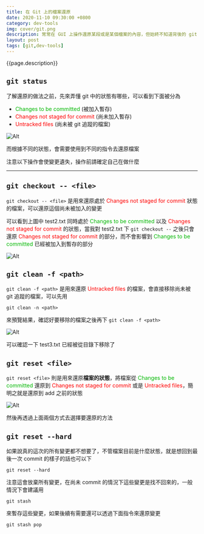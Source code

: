 ```yaml
---
title: 在 Git 上的檔案還原
date: 2020-11-10 09:30:00 +0800
category: dev-tools
img: cover/git.png
description: 常常在 GUI 上操作還原某段或是某個檔案的內容，但始終不知道背後的 git 是怎麼運作的，今天試著來研究並記錄一下實際的指令操作
layout: post
tags: [git,dev-tools]
---
```


{{page.description}}

## `git status`

了解還原的做法之前，先來弄懂 git 中的狀態有哪些，可以看到下面被分為

+ <span style="color: #00b700">Changes to be committed</span> (被加入暫存)
+ <span style="color: red">Changes not staged for commit</span> (尚未加入暫存)
+ <span style="color: red">Untracked files</span> (尚未被 git 追蹤的檔案)

![Alt]({{site.baseurl}}/assets/img/git-status.png)

而根據不同的狀態，會需要使用到不同的指令去還原檔案

注意以下操作會使變更遺失，操作前請確定自己在做什麼

---

## `git checkout -- <file>`

`git checkout -- <file>` 是用來還原處於 <span style="color: red">Changes not staged for commit</span> 狀態的檔案，可以還原這個尚未被加入的變更

可以看到上圖中 test2.txt 同時處於 <span style="color: #00b700">Changes to be committed</span> 以及 <span style="color: red">Changes not staged for commit</span> 的狀態，當我對 test2.txt 下 `git checkout --` 之後只會還原 <span style="color: red">Changes not staged for commit</span> 的部分，而不會影響到 <span style="color: #00b700">Changes to be committed</span> 已經被加入到暫存的部分

![Alt]({{site.baseurl}}/assets/img/git-checkout-status.png)

## `git clean -f <path>`

`git clean -f <path>` 是用來還原 <span style="color: red">Untracked files</span> 的檔案，會直接移除尚未被 git 追蹤的檔案，可以先用

```shell
git clean -n <path>
```

來預覽結果，確認好要移除的檔案之後再下 `git clean -f <path>`

![Alt]({{site.baseurl}}/assets/img/git-clean-status.png)

可以確認一下 test3.txt 已經被從目錄下移除了

## `git reset <file>`

`git reset <file>` 則是用來還原**檔案的狀態**，將檔案從 <span style="color: #00b700">Changes to be committed</span> 還原到 <span style="color: red">Changes not staged for commit</span> 或是 <span style="color: red">Untracked files</span>，簡明之就是還原到 add 之前的狀態

![Alt]({{site.baseurl}}/assets/img/git-reset-status.png)

然後再透過上面兩個方式去選擇要還原的方法

## `git reset --hard`

如果說真的這次的所有變更都不想要了，不管檔案目前是什麼狀態，就是想回到最後一次 commit 的樣子的話也可以下

```shell
git reset --hard
```

注意這會放棄所有變更，在尚未 commit 的情況下這些變更是找不回來的，一般情況下會建議用

```shell
git stash
```

來暫存這些變更，如果後續有需要還可以透過下面指令來還原變更

```shell
git stash pop
```
